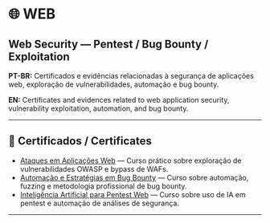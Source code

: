 # 🌐 WEB

## Web Security — Pentest / Bug Bounty / Exploitation

**PT-BR:** Certificados e evidências relacionadas à segurança de aplicações web, exploração de vulnerabilidades, automação e bug bounty.  

**EN:** Certificates and evidences related to web application security, vulnerability exploitation, automation, and bug bounty.

---

## 📜 Certificados / Certificates

- [Ataques em Aplicações Web](./certificates/ataques-em-aplicacoes-web.pdf) — Curso prático sobre exploração de vulnerabilidades OWASP e bypass de WAFs.  
- [Automação e Estratégias em Bug Bounty](./certificates/automacao-e-estrategias-em-bug-bounty.pdf) — Curso sobre automação, fuzzing e metodologia profissional de bug bounty.  
- [Inteligência Artificial para Pentest Web](./certificates/inteligencia-artificial-para-pentest-web.pdf) — Curso sobre uso de IA em pentest e automação de análises de segurança.  

---
